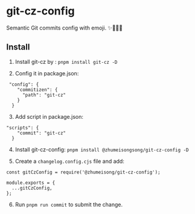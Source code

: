 # git-cz-config

Semantic Git commits config with emoji. ✨🐛💄💚

## Install

1. Install git-cz by : `pnpm install git-cz -D`

2. Config it in package.json:

```
 "config": {
    "commitizen": {
      "path": "git-cz"
    }
  }
```

3. Add script in package.json:

```
"scripts": {
    "commit": "git-cz"
  }
```

4. Install git-cz-config: `pnpm install @zhumeisongsong/git-cz-config -D`

5. Create a `changelog.config.cjs` file and add:

```
const gitCzConfig = require('@zhumeisong/git-cz-config');

module.exports = {
  ...gitCzConfig,
};

```

6. Run `pnpm run commit` to submit the change.
